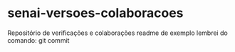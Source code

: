 # senai-versoes-colaboracoes
Repositório de verificações e colaborações
readme de exemplo
lembrei do comando: git commit
